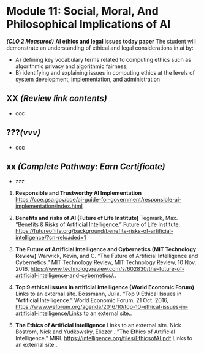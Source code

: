 # **Module 11: Social, Moral, And Philosophical Implications of AI**
***(CLO 2 Measured)*** **AI ethics and legal issues today paper**
The student will demonstrate an understanding of ethical and legal considerations in ai by: 
- A) defining key vocabulary terms related to computing ethics such as algorithmic privacy and algorithmic fairness; 
- B) identifying and explaining issues in computing ethics at the levels of system development, implementation, and administration



## XX *(Review link contents)*
* ccc


## ???*(vvv)*
* ccc

## xx *(Complete Pathway: Earn Certificate)*
 * zzz

1.	**Responsible and Trustworthy AI Implementation** https://coe.gsa.gov/coe/ai-guide-for-government/responsible-ai-implementation/index.html 
1.	**Benefits and risks of AI (Future of Life Institute)**  Tegmark, Max. “Benefits & Risks of Artificial Intelligence.” Future of Life Institute, https://futureoflife.org/background/benefits-risks-of-artificial-intelligence/?cn-reloaded=1

1.	**The Future of Artificial Intelligence and Cybernetics (MIT Technology Review)** Warwick, Kevin, and C. “The Future of Artificial Intelligence and Cybernetics.” MIT Technology Review, MIT Technology Review, 10 Nov. 2016, https://www.technologyreview.com/s/602830/the-future-of-artificial-intelligence-and-cybernetics/.. 

1.	**Top 9 ethical issues in artificial intelligence (World Economic Forum)** Links to an external site. Bossmann, Julia. “Top 9 Ethical Issues in "Artificial Intelligence.” World Economic Forum, 21 Oct. 2016, https://www.weforum.org/agenda/2016/10/top-10-ethical-issues-in-artificial-intelligence/Links to an external site.. 
1.	**The Ethics of Artificial Intelligence** Links to an external site.
Nick Bostrom, Nick and Yudkowsky,  Eliezer .  "The Ethics of Artificial Intelligence." MIRI. https://intelligence.org/files/EthicsofAI.pdf Links to an external site.. 

